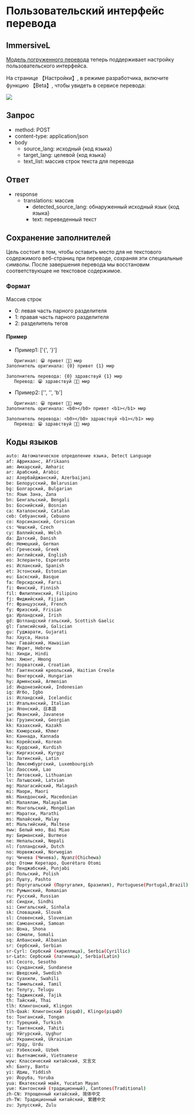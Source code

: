 # Пользовательский интерфейс перевода

## ImmersiveL

[Модель погруженного перевода](https://github.com/immersive-translate/ImmersiveL) теперь поддерживает настройку пользовательского интерфейса.

На странице 【Настройки】, в режиме разработчика, включите функцию 【Beta】, чтобы увидеть в сервисе перевода:

![](https://s.immersivetranslate.com/assets/20231026-125902.jpeg)

## Запрос

- method: POST
- content-type: application/json
- body
  - source_lang: исходный {код языка}
  - target_lang: целевой {код языка}
  - text_list: массив строк текста для перевода

## Ответ

- response
  - translations: массив
    - detected_source_lang: обнаруженный исходный язык {код языка}
    - text: переведенный текст

## Сохранение заполнителей

Цель состоит в том, чтобы оставить место для не текстового содержимого веб-страниц при переводе, сохраняя эти специальные символы. После завершения перевода мы восстановим соответствующее не текстовое содержимое.

### Формат

Массив строк

- 0: левая часть парного разделителя
- 1: правая часть парного разделителя
- 2: разделитель тегов

#### Пример

- Пример1: ['{', '}']

```
   Оригинал: 😁 привет 👏🏻 мир
Заполнитель оригинала: {0} привет {1} мир

Заполнитель перевода: {0} здравствуй {1} мир
   Перевод: 😁 здравствуй 👏🏻 мир
```

- Пример2: ['', '', 'b']

```
   Оригинал: 😁 привет 👏🏻 мир
Заполнитель оригинала: <b0></b0> привет <b1></b1> мир

Заполнитель перевода: <b0></b0> здравствуй <b1></b1> мир
   Перевод: 😁 здравствуй 👏🏻 мир
```

## Коды языков

```bash
auto: Автоматическое определение языка, Detect Language
af: Африкаанс, Afrikaans
am: Амхарский, Amharic
ar: Арабский, Arabic
az: Азербайджанский, Azerbaijani
be: Белорусский, Belarusian
bg: Болгарский, Bulgarian
tn: Язык Зана, Zana
bn: Бенгальский, Bengali
bs: Боснийский, Bosnian
ca: Каталонский, Catalan
ceb: Себуанский, Cebuano
co: Корсиканский, Corsican
cs: Чешский, Czech
cy: Валлийский, Welsh
da: Датский, Danish
de: Немецкий, German
el: Греческий, Greek
en: Английский, English
eo: Эсперанто, Esperanto
es: Испанский, Spanish
et: Эстонский, Estonian
eu: Баскский, Basque
fa: Персидский, Farsi
fi: Финский, Finnish
fil: Филиппинский, Filipino
fj: Фиджийский, Fijian
fr: Французский, French
fy: Фризский, Frisian
ga: Ирландский, Irish
gd: Шотландский гэльский, Scottish Gaelic
gl: Галисийский, Galician
gu: Гуджарати, Gujarati
ha: Хауса, Hausa
haw: Гавайский, Hawaiian
he: Иврит, Hebrew
hi: Хинди, Hindi
hmn: Хмонг, Hmong
hr: Хорватский, Croatian
ht: Гаитянский креольский, Haitian Creole
hu: Венгерский, Hungarian
hy: Армянский, Armenian
id: Индонезийский, Indonesian
ig: Игбо, Igbo
is: Исландский, Icelandic
it: Итальянский, Italian
ja: Японский, 日本語
jw: Яванский, Javanese
ka: Грузинский, Georgian
kk: Казахский, Kazakh
km: Кхмерский, Khmer
kn: Каннада, Kannada
ko: Корейский, Korean
ku: Курдский, Kurdish
ky: Киргизский, Kyrgyz
la: Латинский, Latin
lb: Люксембургский, Luxembourgish
lo: Лаосский, Lao
lt: Литовский, Lithuanian
lv: Латышский, Latvian
mg: Малагасийский, Malagash
mi: Маори, Maori
mk: Македонский, Macedonian
ml: Малаялам, Malayalam
mn: Монгольский, Mongolian
mr: Маратхи, Marathi
ms: Малайский, Malay
mt: Мальтийский, Maltese
mww: Белый мяо, Bai Miao
my: Бирманский, Burmese
ne: Непальский, Nepali
nl: Голландский, Dutch
no: Норвежский, Norwegian
ny: Чичева (Чичева), Nyanz(Chichewa)
otq: Отоми Керетаро, Querétaro Otomi
pa: Пенджабский, Punjabi
pl: Польский, Polish
ps: Пушту, Pashto
pt: Португальский (Португалия, Бразилия), Portuguese(Portugal,Brazil)
ro: Румынский, Romanian
ru: Русский, Russian
sd: Синдхи, Sindhi
si: Сингальский, Sinhala
sk: Словацкий, Slovak
sl: Словенский, Slovenian
sm: Самоанский, Samoan
sn: Шона, Shona
so: Сомали, Somali
sq: Албанский, Albanian
sr: Сербский, Serbian
sr-Cyrl: Сербский (кириллица), Serbia(Cyrillic)
sr-Latn: Сербский (латиница), Serbia(Latin)
st: Сесото, Sesotho
su: Сунданский, Sundanese
sv: Шведский, Swedish
sw: Суахили, Swahili
ta: Тамильский, Tamil
te: Телугу, Telugu
tg: Таджикский, Tajik
th: Тайский, Thai
tlh: Клингонский, Klingon
tlh-Qaak: Клингонский (piqaD), Klingo(piqaD)
to: Тонганский, Tongan
tr: Турецкий, Turkish
ty: Таитянский, Tahiti
ug: Уйгурский, Uyghur
uk: Украинский, Ukrainian
ur: Урду, Urdu
uz: Узбекский, Uzbek
vi: Вьетнамский, Vietnamese
wyw: Классический китайский, 文言文
xh: Банту, Bantu
yi: Идиш, Yiddish
yo: Йоруба, Yoruba
yua: Юкатекский майя, Yucatan Mayan
yue: Кантонский (традиционный), Cantones(Traditional)
zh-CN: Упрощенный китайский, 简体中文
zh-TW: Традиционный китайский, 繁體中文
zu: Зулусский, Zulu
```